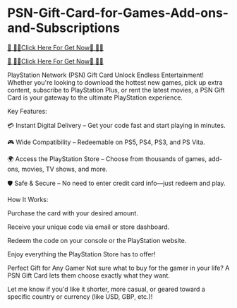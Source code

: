 # PSN-Gift-Card-for-Games-Add-ons-and-Subscriptions
[🎁 🎁🎉Click Here For Get Now🎁 🎁🎉](https://www.offersay.com/psn/)

[🎁 🎁🎉Click Here For Get Now🎁 🎁🎉](https://www.offersay.com/psn/)

PlayStation Network (PSN) Gift Card
Unlock Endless Entertainment!
Whether you're looking to download the hottest new games, pick up extra content, subscribe to PlayStation Plus, or rent the latest movies, a PSN Gift Card is your gateway to the ultimate PlayStation experience.

Key Features:

💳 Instant Digital Delivery – Get your code fast and start playing in minutes.

🎮 Wide Compatibility – Redeemable on PS5, PS4, PS3, and PS Vita.

🌍 Access the PlayStation Store – Choose from thousands of games, add-ons, movies, TV shows, and more.

🛡️ Safe & Secure – No need to enter credit card info—just redeem and play.

How It Works:

Purchase the card with your desired amount.

Receive your unique code via email or store dashboard.

Redeem the code on your console or the PlayStation website.

Enjoy everything the PlayStation Store has to offer!

Perfect Gift for Any Gamer
Not sure what to buy for the gamer in your life? A PSN Gift Card lets them choose exactly what they want.

Let me know if you'd like it shorter, more casual, or geared toward a specific country or currency (like USD, GBP, etc.)!












